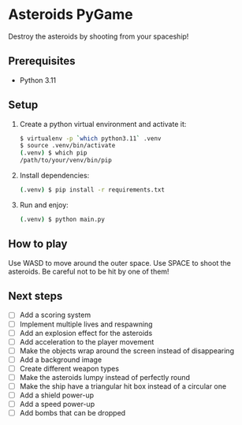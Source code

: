 # Asteroids PyGame

Destroy the asteroids by shooting from your spaceship!

## Prerequisites

- Python 3.11

## Setup

1. Create a python virtual environment and activate it:

    ```bash
    $ virtualenv -p `which python3.11` .venv
    $ source .venv/bin/activate
    (.venv) $ which pip
    /path/to/your/venv/bin/pip
    ```

2. Install dependencies:

    ```bash
    (.venv) $ pip install -r requirements.txt
    ```

3. Run and enjoy:

    ```bash
    (.venv) $ python main.py
    ```

## How to play

Use WASD to move around the outer space. Use SPACE to shoot the asteroids. Be careful not to be hit by one of them!

## Next steps

- [ ] Add a scoring system
- [ ] Implement multiple lives and respawning
- [ ] Add an explosion effect for the asteroids
- [ ] Add acceleration to the player movement
- [ ] Make the objects wrap around the screen instead of disappearing
- [ ] Add a background image
- [ ] Create different weapon types
- [ ] Make the asteroids lumpy instead of perfectly round
- [ ] Make the ship have a triangular hit box instead of a circular one
- [ ] Add a shield power-up
- [ ] Add a speed power-up
- [ ] Add bombs that can be dropped
